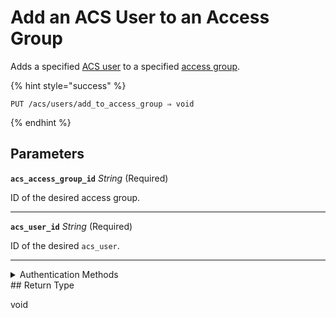 # Add an ACS User to an Access Group

Adds a specified [ACS user](https://docs.seam.co/latest/capability-guides/access-systems/user-management) to a specified [access group](https://docs.seam.co/latest/capability-guides/access-systems/assigning-users-to-access-groups).

{% hint style="success" %}
```
PUT /acs/users/add_to_access_group ⇒ void
```
{% endhint %}

## Parameters

**`acs_access_group_id`** *String* (Required)

ID of the desired access group.

---

**`acs_user_id`** *String* (Required)

ID of the desired `acs_user`.

---


<details>

<summary>Authentication Methods</summary>

- API key
- Personal access token
  <br>Must also include the `seam-workspace` header in the request.
</details>
## Return Type

void
